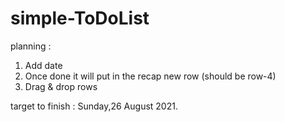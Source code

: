 # simple-ToDoList

planning : 
1. Add date
2. Once done it will put in the recap new row (should be row-4)
3. Drag & drop rows

target to finish :
Sunday,26 August 2021.
